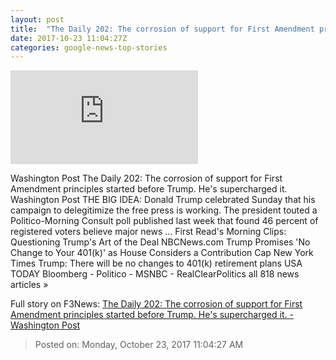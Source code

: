 ```yaml
---
layout: post
title:  "The Daily 202: The corrosion of support for First Amendment principles started before Trump. He's supercharged it. - Washington Post"
date: 2017-10-23 11:04:27Z
categories: google-news-top-stories
---
```


![The Daily 202: The corrosion of support for First Amendment principles started before Trump. He's supercharged it. - Washington Post](https://img.washingtonpost.com/pbox.php?url=https://palomaimages.washingtonpost.com/pr2/df27670dc3af9dc62ede425640c3dadb-1770-1178-70-8-Trump_669217d602.jpg&w=1484&op=resize&opt=1&filter=antialias&t=20170517)

Washington Post The Daily 202: The corrosion of support for First Amendment principles started before Trump. He's supercharged it. Washington Post THE BIG IDEA: Donald Trump celebrated Sunday that his campaign to delegitimize the free press is working. The president touted a Politico-Morning Consult poll published last week that found 46 percent of registered voters believe major news ... First Read's Morning Clips: Questioning Trump's Art of the Deal NBCNews.com Trump Promises 'No Change to Your 401(k)' as House Considers a Contribution Cap New York Times Trump: There will be no changes to 401(k) retirement plans USA TODAY Bloomberg - Politico - MSNBC - RealClearPolitics all 818 news articles »


Full story on F3News: [The Daily 202: The corrosion of support for First Amendment principles started before Trump. He's supercharged it. - Washington Post](http://www.f3nws.com/n/QfQfCH)

> Posted on: Monday, October 23, 2017 11:04:27 AM

